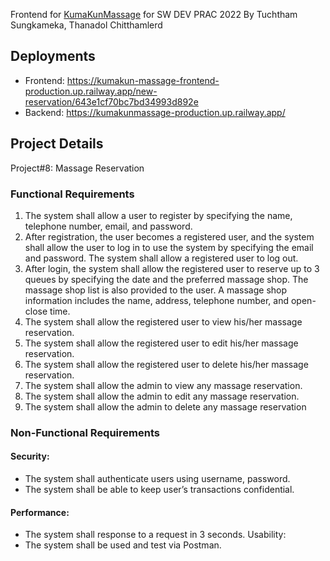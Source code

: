 Frontend for [KumaKunMassage](https://github.com/TuchthamSung086/KumaKunMassage) for SW DEV PRAC 2022 By Tuchtham Sungkameka, Thanadol Chitthamlerd

## Deployments

- Frontend: https://kumakun-massage-frontend-production.up.railway.app/new-reservation/643e1cf70bc7bd34993d892e
- Backend: https://kumakunmassage-production.up.railway.app/

## Project Details

Project#8: Massage Reservation

### Functional Requirements

1. The system shall allow a user to register by specifying the name, telephone number, email, and
   password.
2. After registration, the user becomes a registered user, and the system shall allow the user to log in to
   use the system by specifying the email and password. The system shall allow a registered user to log
   out.
3. After login, the system shall allow the registered user to reserve up to 3 queues by specifying the date
   and the preferred massage shop. The massage shop list is also provided to the user. A massage shop
   information includes the name, address, telephone number, and open-close time.
4. The system shall allow the registered user to view his/her massage reservation.
5. The system shall allow the registered user to edit his/her massage reservation.
6. The system shall allow the registered user to delete his/her massage reservation.
7. The system shall allow the admin to view any massage reservation.
8. The system shall allow the admin to edit any massage reservation.
9. The system shall allow the admin to delete any massage reservation

### Non-Functional Requirements

#### Security:

- The system shall authenticate users using username, password.
- The system shall be able to keep user’s transactions confidential.

#### Performance:

- The system shall response to a request in 3 seconds.
  Usability:
- The system shall be used and test via Postman.
